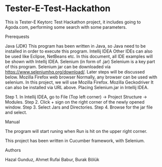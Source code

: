 # Tester-E-Test-Hackathon

This is Tester-E Keytorc Test Hackathon project, it includes going to Agoda.com, performing some search with some parameters.

Prerequests

Java (JDK) This program has been written in Java, so Java need to be installed in order to execute this program.
Intellij IDEA Other IDEs can also be used like Eclipse, NetBeans etc. In this document, all IDE examples will be shown with Intellij IDEA.
Selenium (in form of .jar) Selenium is a key part of this program. Selenium jar can be downloaded via https://www.seleniumhq.org/download/.
Later steps will be discussed below.
Mozilla Firefox web browser Normally, any browser can be used with selenium. In this project, we will use Mozilla Firefox.
Mozilla Geckodriver It can also be installed via URL above.
Placing Selenium.jar in Intellij IDEA.

Step 1. In Intellij IDEA, go to File (Top left corner) -> Project Structure -> Modules. Step 2. Click + sign on the right corner of the newly opened window. Step 3. Select Jars and Directories. Step 4. Browse for the jar file and select.

Manual

The program will start runing when Run is hit on the upper right corner.

This project has been written in Cucumber framework, with Selenium. 

Authors

Hazal Gunduz, Ahmet Rufai Babur, Burak Bölük
